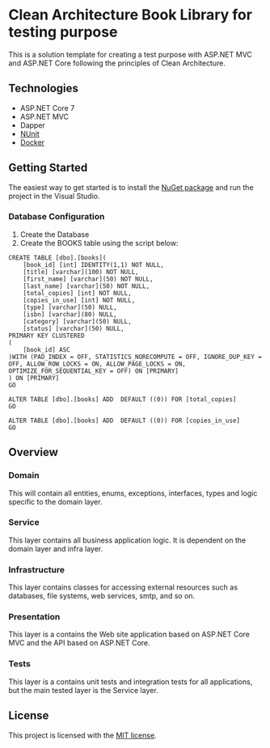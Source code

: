   
 # Clean Architecture Book Library for testing purpose

This is a solution template for creating a test purpose with ASP.NET MVC and ASP.NET Core following the principles of Clean Architecture. 


## Technologies

* ASP.NET Core 7
* ASP.NET MVC
* Dapper
* [NUnit](https://nunit.org/)
* [Docker](https://www.docker.com/)

## Getting Started

The easiest way to get started is to install the [NuGet package](https://www.nuget.org/packages/Clean.Architecture.Solution.Template) and run the project in the Visual Studio.

### Database Configuration

1. Create the Database
2. Create the BOOKS table using the script below:

```
CREATE TABLE [dbo].[books](
	[book_id] [int] IDENTITY(1,1) NOT NULL,
	[title] [varchar](100) NOT NULL,
	[first_name] [varchar](50) NOT NULL,
	[last_name] [varchar](50) NOT NULL,
	[total_copies] [int] NOT NULL,
	[copies_in_use] [int] NOT NULL,
	[type] [varchar](50) NULL,
	[isbn] [varchar](80) NULL,
	[category] [varchar](50) NULL,
	[status] [varchar](50) NULL,
PRIMARY KEY CLUSTERED 
(
	[book_id] ASC
)WITH (PAD_INDEX = OFF, STATISTICS_NORECOMPUTE = OFF, IGNORE_DUP_KEY = OFF, ALLOW_ROW_LOCKS = ON, ALLOW_PAGE_LOCKS = ON, OPTIMIZE_FOR_SEQUENTIAL_KEY = OFF) ON [PRIMARY]
) ON [PRIMARY]
GO

ALTER TABLE [dbo].[books] ADD  DEFAULT ((0)) FOR [total_copies]
GO

ALTER TABLE [dbo].[books] ADD  DEFAULT ((0)) FOR [copies_in_use]
GO
```

## Overview

### Domain

This will contain all entities, enums, exceptions, interfaces, types and logic specific to the domain layer.

### Service

This layer contains all business application logic. It is dependent on the domain layer and infra layer. 

### Infrastructure

This layer contains classes for accessing external resources such as databases, file systems, web services, smtp, and so on. 

### Presentation

This layer is a contains the Web site application based on ASP.NET Core MVC and the API based on ASP.NET Core.

### Tests

This layer is a contains unit tests and integration tests for all applications, but the main tested layer is the Service layer.

## License

This project is licensed with the [MIT license](LICENSE).
